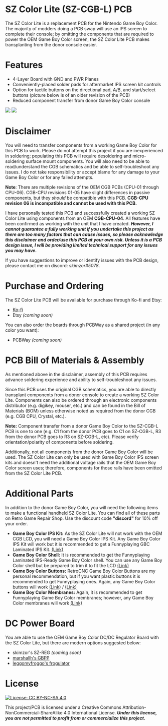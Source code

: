 # SZ Color Lite (SZ-CGB-L) PCB

The SZ Color Lite is a replacement PCB for the Nintendo Game Boy Color. The majority of modders doing a PCB swap will use an IPS screen to complete their console; by omitting the components that are required to power the OEM Game Boy Color screen, the SZ Color Lite PCB makes transplanting from the donor console easier. 

# Features

- 4-Layer Board with GND and PWR Planes
- Conveniently-placed solder pads for aftermarket IPS screen kit controls
- Option for tactile buttons on the directional pad, A/B, and start/select buttons (picture below is of an older revision of the PCB)
- Reduced component transfer from donor Game Boy Color console

![](images/pcb_front.JPEG)
![](images/pcb_back.JPEG)

# Disclaimer
You will need to transfer components from a working Game Boy Color for this PCB to work.  Please do not attempt this project if you are inexperienced in soldering; populating this PCB will require desoldering and micro-soldering surface mount components.  You will also need to be able to read/understand the CGB schematics and be able to self-troubleshoot any issues.  I do not take responsibility or accept blame for any damage to your Game Boy Color or for any failed attempts. 

**Note**: There are multiple revisions of the OEM CGB PCBs (CPU-01 through CPU-06).  CGB-CPU revisions 01-05 have slight differences in passive components,  but they *should* be compatible with this PCB.  **CGB-CPU revision 06 is incompatible and cannot be used with this PCB.**  

I have personally tested this PCB and successfully created a working SZ Color Lite using components from an OEM **CGB-CPU-04**. All features have been confirmed as working with the unit that I have created. ***However, I cannot guarantee a fully working unit if you undertake this project as there are too many factors that can cause issues, so please acknowledge this disclaimer and order/use this PCB at your own risk. Unless it is a PCB design issue, I will be providing limited technical support for any issues you may have.***

If you have suggestions to improve or identify issues with the PCB design, please contact me on discord: *skimzor#5078*.

# Purchase and Ordering

The SZ Color Lite PCB will be available for purchase through Ko-fi and Etsy:

- [Ko-fi](https://ko-fi.com/skimzor)
- Etsy *(coming soon)*

You can also order the boards through PCBWay as a shared project (in any color you want):

- PCBWay *(coming soon)*

# PCB Bill of Materials & Assembly

As mentioned above in the disclaimer, assembly of this PCB requires advance soldering experience and ability to self-troubleshoot any issues.

Since this PCB uses the original CGB schematics, you are able to directly transplant components from a donor console to create a working SZ Color Lite.  Components can also be ordered through an electronic components distributor (e.g. digikey, mouser, etc.) and can be found in the Bill of Materials (BOM) unless otherwise noted as required from the donor CGB (e.g. CGB CPU, Crystal, etc.). 

**Note:** Component transfer from a donor Game Boy Color to the SZ-CGB-L PCB is one to one (e.g. C1 from the donor PCB goes to C1 on SZ-CGB-L, R3 from the donor PCB goes to R3 on SZ-CGB-L, etc). Please verify orientation/polarity of components before soldering.

Additionally, not all components from the donor Game Boy Color will be used. The SZ Color Lite can only be used with Game Boy Color IPS screen kits and doesn't need the additional voltage rails that the OEM Game Boy Color screen uses; therefore, components for those rails have been omitted from the SZ Color Lite PCB.

# Additional Parts

In addition to the donor Game Boy Color, you will need the following items to make a functional handheld SZ Color Lite.  You can find all of these parts on Retro Game Repair Shop.  Use the discount code **"discord"** for 10% off your order.

- **Game Boy Color IPS Kit:** As the SZ Color Lite will not work with the OEM CGB LCD, you will need a Game Boy Color IPS Kit.  Any Game Boy Color IPS Kit will work but it is recommended to get a Funnyplaying GBC Laminated IPS Kit. [(Link)](https://retrogamerepairshop.com/collections/funnyplaying-gbc/products/funnyplaying-game-boy-color-2-0-q5-ips-laminated-backlight-kit)
- **Game Boy Color Shell:** It is recommended to get the Funnyplaying Laminated IPS-Ready Game Boy Color shell. You can use any Game Boy Color shell but be prepared to trim it to fit the LCD [(Link)](https://retrogamerepairshop.com/collections/funnyplaying-gbc/products/funnyplaying-game-boy-color-game-q5-ips-ready-shell)
- **Game Boy Color Buttons:** RetroCNC Game Boy Color Buttons are my personal recommendation, but if you want plastic buttons it is recommended to get Funnyplaying ones. Again, any Game Boy Color buttons will work [(Link)](https://retrogamerepairshop.com/collections/retrocnc/products/game-boy-color-metal-buttons-by-retrocnc) / [(Link)](https://retrogamerepairshop.com/collections/funnyplaying-gbc/products/funnyplaying-game-boy-color-custom-buttons)
- **Game Boy Color Membranes:** Again, it is recommended to get Funnyplaying Game Boy Color membranes; however, any Game Boy Color membranes will work [(Link)](https://retrogamerepairshop.com/collections/funnyplaying-gbc/products/funnyplaying-game-boy-color-silicone-button-contact-pad-membranes)

# DC Power Board

You are able to use the OEM Game Boy Color DC/DC Regulator Board with the SZ Color Lite, but there are modern options suggested below:

- skimzor's SZ-REG *(coming soon)*
- [marshallh's GBPP](https://github.com/marshallh/gbpp)
- [leggomyfroggo's frogulator](https://www.etsy.com/shop/FroggoCustoms?ref=nla_listing_details)

# License

 [![License: CC BY-NC-SA 4.0](https://licensebuttons.net/l/by-nc-sa/4.0/80x15.png)](https://creativecommons.org/licenses/by-nc-sa/4.0/)
 
This project/PCB is licensed under a Creative Commons Attribution-NonCommercial-ShareAlike 4.0 International License. ***Under this license, you are not permitted to profit from or commercialize this project.***

